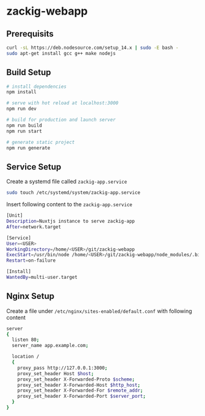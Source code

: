 # zackig-webapp


## Prerequisits

```bash
curl -sL https://deb.nodesource.com/setup_14.x | sudo -E bash -
sudo apt-get install gcc g++ make nodejs
```


## Build Setup

```bash
# install dependencies
npm install

# serve with hot reload at localhost:3000
npm run dev

# build for production and launch server
npm run build
npm run start

# generate static project
npm run generate
```


## Service Setup

Create a systemd file called `zackig-app.service`

```bash
sudo touch /etc/systemd/system/zackig-app.service
```

Insert following content to the `zackig-app.service`

```bash
[Unit]
Description=Nuxtjs instance to serve zackig-app
After=network.target

[Service]
User=<USER>
WorkingDirectory=/home/<USER>/git/zackig-webapp
ExecStart=/usr/bin/node /home/<USER>/git/zackig-webapp/node_modules/.bin/nuxt start --port 3000
Restart=on-failure

[Install]
WantedBy=multi-user.target
```


## Nginx Setup

Create a file under `/etc/nginx/sites-enabled/default.conf` with following content

```bash
server
{
  listen 80;
  server_name app.example.com;

  location /
  {
    proxy_pass http://127.0.0.1:3000;
    proxy_set_header Host $host;
    proxy_set_header X-Forwarded-Proto $scheme;
    proxy_set_header X-Forwarded-Host $http_host;
    proxy_set_header X-Forwarded-For $remote_addr;
    proxy_set_header X-Forwarded-Port $server_port;
  }
}
```
